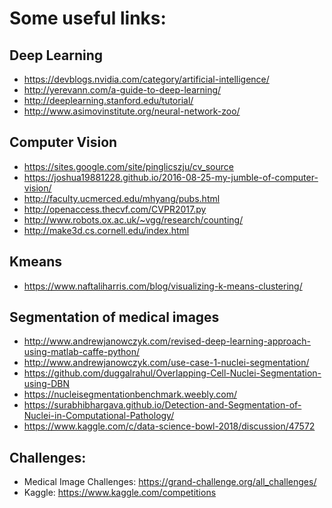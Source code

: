# Some useful links:

## Deep Learning

- https://devblogs.nvidia.com/category/artificial-intelligence/
- http://yerevann.com/a-guide-to-deep-learning/
- http://deeplearning.stanford.edu/tutorial/
- http://www.asimovinstitute.org/neural-network-zoo/

## Computer Vision

- https://sites.google.com/site/pinglicszju/cv_source
- https://joshua19881228.github.io/2016-08-25-my-jumble-of-computer-vision/
- http://faculty.ucmerced.edu/mhyang/pubs.html
- http://openaccess.thecvf.com/CVPR2017.py
- http://www.robots.ox.ac.uk/~vgg/research/counting/
- http://make3d.cs.cornell.edu/index.html

## Kmeans

- https://www.naftaliharris.com/blog/visualizing-k-means-clustering/

## Segmentation of medical images

- http://www.andrewjanowczyk.com/revised-deep-learning-approach-using-matlab-caffe-python/
- http://www.andrewjanowczyk.com/use-case-1-nuclei-segmentation/
- https://github.com/duggalrahul/Overlapping-Cell-Nuclei-Segmentation-using-DBN
- https://nucleisegmentationbenchmark.weebly.com/
- https://surabhibhargava.github.io/Detection-and-Segmentation-of-Nuclei-in-Computational-Pathology/
- https://www.kaggle.com/c/data-science-bowl-2018/discussion/47572


## Challenges:

- Medical Image Challenges: https://grand-challenge.org/all_challenges/
- Kaggle: https://www.kaggle.com/competitions
